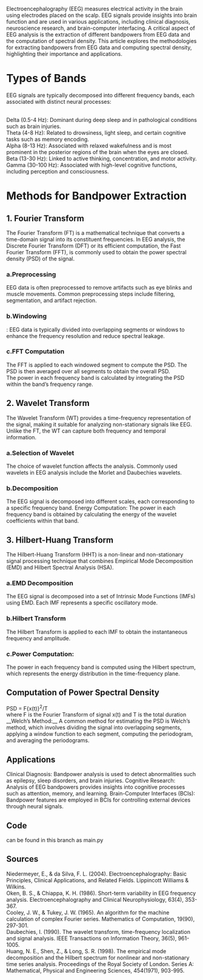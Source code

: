 Electroencephalography (EEG) measures electrical activity in the brain using electrodes placed on the scalp. EEG signals provide insights into brain function and are used in various applications, including clinical diagnosis, neuroscience research, and brain-computer interfacing. A critical aspect of EEG analysis is the extraction of different bandpowers from EEG data and the computation of spectral density. This article explores the methodologies for extracting bandpowers from EEG data and computing spectral density, highlighting their importance and applications.

<h1>Types of Bands</h1>
EEG signals are typically decomposed into different frequency bands, each associated with distinct neural processes:<br>
<br>

Delta (0.5-4 Hz): Dominant during deep sleep and in pathological conditions such as brain injuries.<br>
Theta (4-8 Hz): Related to drowsiness, light sleep, and certain cognitive tasks such as memory encoding.<br>
Alpha (8-13 Hz): Associated with relaxed wakefulness and is most prominent in the posterior regions of the brain when the eyes are closed.<br>
Beta (13-30 Hz): Linked to active thinking, concentration, and motor activity.<br>
Gamma (30-100 Hz): Associated with high-level cognitive functions, including perception and consciousness.<br>

<h1>Methods for Bandpower Extraction</h1>
<h2>1. Fourier Transform</h2>
The Fourier Transform (FT) is a mathematical technique that converts a time-domain signal into its constituent frequencies. In EEG analysis, the Discrete Fourier Transform (DFT) or its efficient computation, the Fast Fourier Transform (FFT), is commonly used to obtain the power spectral density (PSD) of the signal.

<h3>a.Preprocessing</h3> EEG data is often preprocessed to remove artifacts such as eye blinks and muscle movements. Common preprocessing steps include filtering, segmentation, and artifact rejection.<br>
<h3>b.Windowing</h3>: EEG data is typically divided into overlapping segments or windows to enhance the frequency resolution and reduce spectral leakage.<br>
<h3>c.FFT Computation</h3> The FFT is applied to each windowed segment to compute the PSD. The PSD is then averaged over all segments to obtain the overall PSD.<br>
The power in each frequency band is calculated by integrating the PSD within the band’s frequency range.

<h2>2. Wavelet Transform</h2>
The Wavelet Transform (WT) provides a time-frequency representation of the signal, making it suitable for analyzing non-stationary signals like EEG. Unlike the FT, the WT can capture both frequency and temporal information.

<h3>a.Selection of Wavelet</h3> The choice of wavelet function affects the analysis. Commonly used wavelets in EEG analysis include the Morlet and Daubechies wavelets.<br>
<h3>b.Decomposition</h3> The EEG signal is decomposed into different scales, each corresponding to a specific frequency band.
Energy Computation: The power in each frequency band is obtained by calculating the energy of the wavelet coefficients within that band.<br>
<h2>3. Hilbert-Huang Transform</h2>
The Hilbert-Huang Transform (HHT) is a non-linear and non-stationary signal processing technique that combines Empirical Mode Decomposition (EMD) and Hilbert Spectral Analysis (HSA).<br>

<h3>a.EMD Decomposition</h3> The EEG signal is decomposed into a set of Intrinsic Mode Functions (IMFs) using EMD. Each IMF represents a specific oscillatory mode.<br>
<h3>b.Hilbert Transform</h3>The Hilbert Transform is applied to each IMF to obtain the instantaneous frequency and amplitude.<br>
<h3>c.Power Computation:</h3> The power in each frequency band is computed using the Hilbert spectrum, which represents the energy distribution in the time-frequency plane.<br>

<h2>Computation of Power Spectral Density</h2>
PSD = F{x(t)}<sup>2</sup>/T <br>
where F is the Fourier Transform of signal x(t) and T is the total duration<br>
__Welch’s Method:__ A common method for estimating the PSD is Welch’s method, which involves dividing the signal into overlapping segments, applying a window function to each segment, computing the periodogram, and averaging the periodograms.
<h2>Applications</h2>
Clinical Diagnosis: Bandpower analysis is used to detect abnormalities such as epilepsy, sleep disorders, and brain injuries.
Cognitive Research: Analysis of EEG bandpowers provides insights into cognitive processes such as attention, memory, and learning.
Brain-Computer Interfaces (BCIs): Bandpower features are employed in BCIs for controlling external devices through neural signals.
<h2>Code</h2>
can be found in this branch as main.py
<h2>Sources</h2>
Niedermeyer, E., & da Silva, F. L. (2004). Electroencephalography: Basic Principles, Clinical Applications, and Related Fields. Lippincott Williams & Wilkins.<br>
Oken, B. S., & Chiappa, K. H. (1986). Short-term variability in EEG frequency analysis. Electroencephalography and Clinical Neurophysiology, 63(4), 353-367.<br>
Cooley, J. W., & Tukey, J. W. (1965). An algorithm for the machine calculation of complex Fourier series. Mathematics of Computation, 19(90), 297-301.<br>
Daubechies, I. (1990). The wavelet transform, time-frequency localization and signal analysis. IEEE Transactions on Information Theory, 36(5), 961-1005.<br>
Huang, N. E., Shen, Z., & Long, S. R. (1998). The empirical mode decomposition and the Hilbert spectrum for nonlinear and non-stationary time series analysis. Proceedings of the Royal Society of London. Series A: Mathematical, Physical and Engineering Sciences, 454(1971), 903-995.<br>
